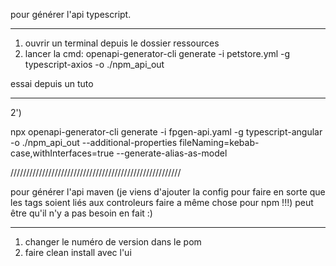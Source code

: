 pour générer l'api typescript.
******************************
1) ouvrir un terminal depuis le dossier ressources
2) lancer la cmd: openapi-generator-cli generate -i petstore.yml -g typescript-axios -o ./npm_api_out

essai depuis un tuto
********************
2') 

npx openapi-generator-cli generate -i fpgen-api.yaml -g typescript-angular -o ./npm_api_out --additional-properties fileNaming=kebab-case,withInterfaces=true --generate-alias-as-model

//////////////////////////////////////////////////////

pour générer l'api maven 
(je viens d'ajouter la config pour faire en sorte que les tags soient liés aux controleurs faire a même chose pour npm !!!)
    peut être qu'il n'y a pas besoin en fait :)
************************
1) changer le numéro de version dans le pom
2) faire clean install avec l'ui

